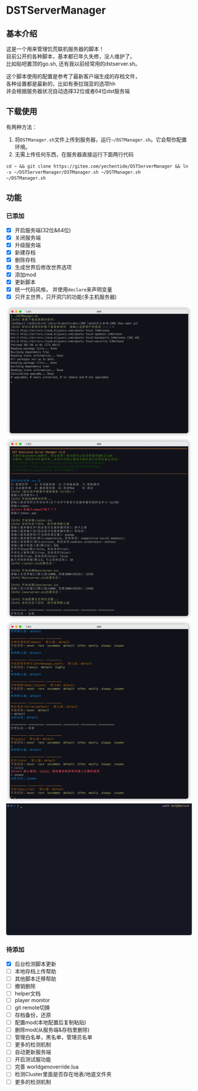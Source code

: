 # DSTServerManager

## 基本介绍

这是一个用来管理饥荒联机服务器的脚本！  
目前公开的各种脚本，基本都已年久失修，没人维护了。  
比如贴吧置顶的go.sh, 还有我以前经常用的dstserver.sh。  

这个脚本使用的配置是参考了最新客户端生成的存档文件，  
各种设置都是最新的，比如有泰拉瑞亚的选项hh  
并会根据服务器状况自动选择32位或者64位dst服务端

## 下载使用

有两种方法：

1. 将`DSTManager.sh`文件上传到服务器，运行`~/DSTManager.sh`。它会帮你配置环境。
2. 无需上传任何东西，在服务器直接运行下面两行代码

  ```shell
  cd ~ && git clone https://gitee.com/yechentide/DSTServerManager && ln -s ~/DSTServerManager/DSTManager.sh ~/DSTManager.sh
  ~/DSTManager.sh
  ```

## 功能

### 已添加

- [x] 开启服务端(32位&64位)
- [x] 关闭服务端
- [x] 升级服务端
- [x] 新建存档
- [x] 删除存档
- [x] 生成世界后修改世界选项
- [x] 添加mod
- [x] 更新脚本
- [x] 统一代码风格， 并使用`declare`来声明变量
- [x] 只开主世界，只开洞穴的功能(多主机服务器)

![init](./docs/images/init.png)
![create01](./docs/images/create01.png)
![create02](./docs/images/create02.png)
![start&stop](./docs/images/start&stop.gif)

### 待添加

- [x] 后台检测脚本更新
- [ ] 本地存档上传帮助
- [ ] 其他脚本迁移帮助
- [ ] 撤销删除
- [ ] helper文档
- [ ] player monitor
- [ ] git remote切换
- [ ] 存档备份，还原
- [ ] 配置mod(本地配置后复制粘贴)
- [ ] 删除mod(从服务端&存档里删除)
- [ ] 管理白名单，黑名单，管理员名单
- [ ] 更多的检测机制
- [ ] 自动更新服务端
- [ ] 开启测试服功能
- [ ] 完善 worldgenoverride.lua
- [ ] 检测Cluster里面是否存在地表/地底文件夹
- [ ] 更多的检测机制
